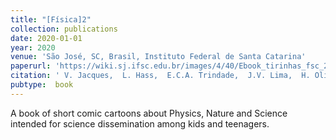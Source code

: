 ```yaml
---
title: "[Física]2"
collection: publications
date: 2020-01-01
year: 2020
venue: 'São José, SC, Brasil, Instituto Federal de Santa Catarina'
paperurl: 'https://wiki.sj.ifsc.edu.br/images/4/40/Ebook_tirinhas_fsc_2020.pdf'
citation: ' V. Jacques,  L. Hass,  E.C.A. Trindade,  J.V. Lima,  H. Oliveira,  M. Schappo,  V. Gouveia,  <u>M. Girardi-Schappo</u>,  (2020):<i>[Física]2.</i> <b>São José, SC, Brasil, Instituto Federal de Santa Catarina</b>.'
pubtype:  book
---
```

A book of short comic cartoons about Physics, Nature and Science intended for science dissemination among kids and teenagers.